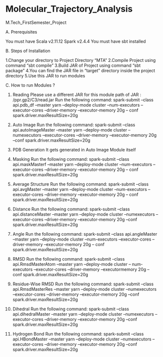 # Molecular_Trajectory_Analysis
M.Tech_FirstSemester_Project

A. Prerequisites

You must have Scala v2.11.12 Spark v2.4.4
You must have sbt installed

B. Steps of Installation

1.Change your directory to Project Directory “MTA”
2.Compile Project using command “sbt compile”
3.Build JAR of Project using command “sbt package”
4.You can find the JAR file in “target” directory inside the project directory
5.Use this JAR to run modules

C. How to run Modules ?

1. Reading Please use a different JAR for this module path of JAR : /ppr.gp2/C3/read.jar Run the following command: spark-submit 
–class api.pdb_df –master yarn –deploy-mode cluster –num-executors –executor-cores –driver-memory –executor-memory 20g 
– conf spark.driver.maxResultSize=20g

2. Auto Image Run the following command: spark-submit –class api.autoImageMaster –master yarn –deploy-mode cluster –numexecutors
–executor-cores –driver-memory –executor-memory 20g –conf spark.driver.maxResultSize=20g

3. PDB Generation It gets generated in Auto Image Module itself

4. Masking Run the following command: spark-submit –class api.maskMasterf –master yarn –deploy-mode cluster –num-executors –executor-cores 
–driver-memory –executor-memory 20g – conf spark.driver.maxResultSize=20g

5. Average Structure Run the following command: spark-submit –class api.avgMaster –master yarn –deploy-mode cluster –num-executors
–executor-cores –driver-memory –executor-memory 20g – conf spark.driver.maxResultSize=20g

6. Distance Run the following command: spark-submit –class api.distanceMaster –master yarn –deploy-mode cluster –numexecutors
–executor-cores –driver-memory –executor-memory 20g –conf spark.driver.maxResultSize=20g

7. Angle Run the following command: spark-submit –class api.angleMaster –master yarn –deploy-mode cluster –num-executors 
–executor-cores –driver-memory –executor-memory 20g – conf spark.driver.maxResultSize=20g

8. RMSD Run the following command: spark-submit –class api.RmsdMasterAtom –master yarn –deploy-mode cluster – num-executors 
–executor-cores –driver-memory –executormemory 20g –conf spark.driver.maxResultSize=20g

9. Residue-Wise RMSD Run the following command: spark-submit –class api.RmsdMasterRes –master yarn –deploy-mode cluster –numexecutors 
–executor-cores –driver-memory –executor-memory 20g –conf spark.driver.maxResultSize=20g

10. Dihedral Run the following command: spark-submit –class api.dihedralMaster –master yarn –deploy-mode cluster –numexecutors 
–executor-cores –driver-memory –executor-memory 20g –conf spark.driver.maxResultSize=20g

11. Hydrogen Bond Run the following command: spark-submit –class api.HBondMaster –master yarn –deploy-mode cluster –numexecutors
–executor-cores –driver-memory –executor-memory 20g –conf spark.driver.maxResultSize=20g

